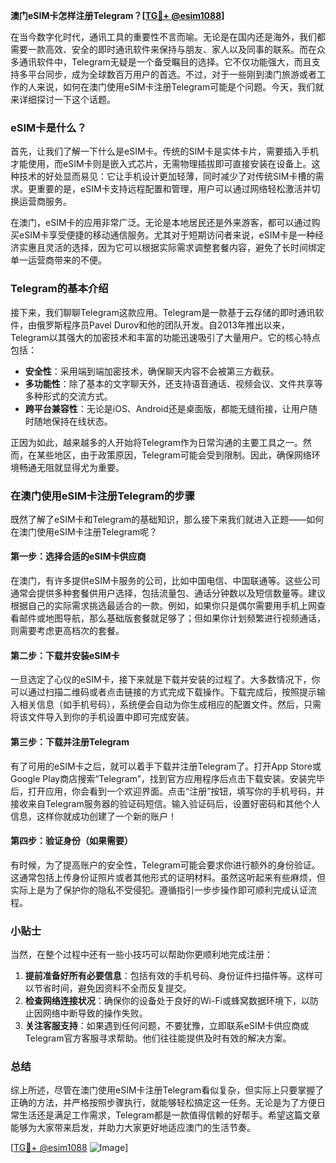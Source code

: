 **澳门eSIM卡怎样注册Telegram？[[TG💪+ @esim1088](https://t.me/s/esim1088)]**

在当今数字化时代，通讯工具的重要性不言而喻。无论是在国内还是海外，我们都需要一款高效、安全的即时通讯软件来保持与朋友、家人以及同事的联系。而在众多通讯软件中，Telegram无疑是一个备受瞩目的选择。它不仅功能强大，而且支持多平台同步，成为全球数百万用户的首选。不过，对于一些刚到澳门旅游或者工作的人来说，如何在澳门使用eSIM卡注册Telegram可能是个问题。今天，我们就来详细探讨一下这个话题。

### eSIM卡是什么？

首先，让我们了解一下什么是eSIM卡。传统的SIM卡是实体卡片，需要插入手机才能使用，而eSIM卡则是嵌入式芯片，无需物理插拔即可直接安装在设备上。这种技术的好处显而易见：它让手机设计更加轻薄，同时减少了对传统SIM卡槽的需求。更重要的是，eSIM卡支持远程配置和管理，用户可以通过网络轻松激活并切换运营商服务。

在澳门，eSIM卡的应用非常广泛。无论是本地居民还是外来游客，都可以通过购买eSIM卡享受便捷的移动通信服务。尤其对于短期访问者来说，eSIM卡是一种经济实惠且灵活的选择，因为它可以根据实际需求调整套餐内容，避免了长时间绑定单一运营商带来的不便。

### Telegram的基本介绍

接下来，我们聊聊Telegram这款应用。Telegram是一款基于云存储的即时通讯软件，由俄罗斯程序员Pavel Durov和他的团队开发。自2013年推出以来，Telegram以其强大的加密技术和丰富的功能迅速吸引了大量用户。它的核心特点包括：

- **安全性**：采用端到端加密技术，确保聊天内容不会被第三方截获。
- **多功能性**：除了基本的文字聊天外，还支持语音通话、视频会议、文件共享等多种形式的交流方式。
- **跨平台兼容性**：无论是iOS、Android还是桌面版，都能无缝衔接，让用户随时随地保持在线状态。

正因为如此，越来越多的人开始将Telegram作为日常沟通的主要工具之一。然而，在某些地区，由于政策原因，Telegram可能会受到限制。因此，确保网络环境畅通无阻就显得尤为重要。

### 在澳门使用eSIM卡注册Telegram的步骤

既然了解了eSIM卡和Telegram的基础知识，那么接下来我们就进入正题——如何在澳门使用eSIM卡注册Telegram呢？

#### 第一步：选择合适的eSIM卡供应商

在澳门，有许多提供eSIM卡服务的公司，比如中国电信、中国联通等。这些公司通常会提供多种套餐供用户选择，包括流量包、通话分钟数以及短信数量等。建议根据自己的实际需求挑选最适合的一款。例如，如果你只是偶尔需要用手机上网查看邮件或地图导航，那么基础版套餐就足够了；但如果你计划频繁进行视频通话，则需要考虑更高档次的套餐。

#### 第二步：下载并安装eSIM卡

一旦选定了心仪的eSIM卡，接下来就是下载并安装的过程了。大多数情况下，你可以通过扫描二维码或者点击链接的方式完成下载操作。下载完成后，按照提示输入相关信息（如手机号码），系统便会自动为你生成相应的配置文件。然后，只需将该文件导入到你的手机设置中即可完成安装。

#### 第三步：下载并注册Telegram

有了可用的eSIM卡之后，就可以着手下载并注册Telegram了。打开App Store或Google Play商店搜索“Telegram”，找到官方应用程序后点击下载安装。安装完毕后，打开应用，你会看到一个欢迎界面。点击“注册”按钮，填写你的手机号码，并接收来自Telegram服务器的验证码短信。输入验证码后，设置好密码和其他个人信息，这样你就成功创建了一个新的账户！

#### 第四步：验证身份（如果需要）

有时候，为了提高账户的安全性，Telegram可能会要求你进行额外的身份验证。这通常包括上传身份证照片或者其他形式的证明材料。虽然这听起来有些麻烦，但实际上是为了保护你的隐私不受侵犯。遵循指引一步步操作即可顺利完成认证流程。

### 小贴士

当然，在整个过程中还有一些小技巧可以帮助你更顺利地完成注册：

1. **提前准备好所有必要信息**：包括有效的手机号码、身份证件扫描件等。这样可以节省时间，避免因资料不全而反复提交。
2. **检查网络连接状况**：确保你的设备处于良好的Wi-Fi或蜂窝数据环境下，以防止因网络中断导致的操作失败。
3. **关注客服支持**：如果遇到任何问题，不要犹豫，立即联系eSIM卡供应商或Telegram官方客服寻求帮助。他们往往能提供及时有效的解决方案。

### 总结

综上所述，尽管在澳门使用eSIM卡注册Telegram看似复杂，但实际上只要掌握了正确的方法，并严格按照步骤执行，就能够轻松搞定这一任务。无论是为了方便日常生活还是满足工作需求，Telegram都是一款值得信赖的好帮手。希望这篇文章能够为大家带来启发，并助力大家更好地适应澳门的生活节奏。

[[TG💪+ @esim1088](https://t.me/s/esim1088) ![Image](https://i.postimg.cc/4NQfJmqS/Snipaste-2025-05-13-00-14-12.png)]